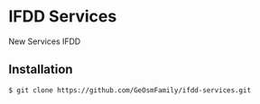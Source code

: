 # IFDD Services

New Services IFDD

## Installation

```sh
$ git clone https://github.com/GeOsmFamily/ifdd-services.git
```

